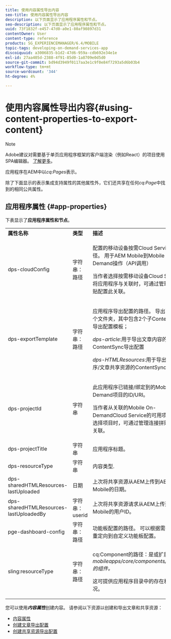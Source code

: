 ```yaml
---
title: 使用内容属性导出内容
seo-title: 使用内容属性导出内容
description: 以下页面显示了应用程序属性和节点。
seo-description: 以下页面显示了应用程序属性和节点。
uuid: 73f1832f-e457-47d0-a0e1-80af90897d31
contentOwner: User
content-type: reference
products: SG_EXPERIENCEMANAGER/6.4/MOBILE
topic-tags: developing-on-demand-services-app
discoiquuid: a3006835-b1d2-47d6-959a-cdb692e34e1e
exl-id: 27aa405d-2388-4f91-85d0-1a8709e0d5d0
source-git-commit: bd94d3949f0117aa3e1c9f0e84f7293a5d6b03b4
workflow-type: tm+mt
source-wordcount: '344'
ht-degree: 4%

---
```


# 使用内容属性导出内容{#using-content-properties-to-export-content}

>[!NOTE]
>
>Adobe建议对需要基于单页应用程序框架的客户端渲染（例如React）的项目使用SPA编辑器。 [了解更多](/help/sites-developing/spa-overview.md)。

应用程序在AEM中以&#x200B;*cq:Pages*&#x200B;表示。

除了下面显示的表示集成支持属性的其他属性外，它们还共享在任何&#x200B;*cq:Page*&#x200B;中找到的相同公共属性。

## 应用程序属性 {#app-properties}

下表显示了&#x200B;**应用程序属性和节点**。

<table>
 <tbody>
  <tr>
   <td><strong>属性名称</strong></td>
   <td><strong>类型</strong></td>
   <td><strong>描述</strong></td>
  </tr>
  <tr>
   <td>dps-cloudConfig</td>
   <td>字符串：路径</td>
   <td><p>配置的移动设备按需Cloud Service的路径。 用于AEM Mobile到Mobile On-Demand操作（API调用）</p> <p>当作者选择按需移动设备Cloud Service将应用程序与关联时，可通过管理连接拼贴配置此关联。</p> </td>
  </tr>
  <tr>
   <td>dps-exportTemplate</td>
   <td>字符串：路径</td>
   <td><p>应用程序导出配置的路径。 导出配置是一个文件夹，其中包含2个子ContentSync导出配置模板；</p> <p><i>dps-article</i>:用于导出文章内容的ContentSync导出配置</p> <p><i>dps-HTMLResources</i>:用于导出应用程序/文章共享资源的ContentSync导出配置</p> </td>
  </tr>
  <tr>
   <td>dps-projectId</td>
   <td>字符串</td>
   <td><p>此应用程序已链接/绑定到的Mobile On-Demand项目的ID/URI。</p> <p>当作者从关联的Mobile On-DemandCloud Service的可用项目列表中选择项目时，可通过管理连接拼贴配置此关联。</p> </td>
  </tr>
  <tr>
   <td>dps-projectTitle</td>
   <td>字符串</td>
   <td>应用程序标题。</td>
  </tr>
  <tr>
   <td>dps-resourceType</td>
   <td>字符串</td>
   <td>内容类型.</td>
  </tr>
  <tr>
   <td>dps-sharedHTMLResources-lastUploaded</td>
   <td>日期</td>
   <td>上次将共享资源从AEM上传到AEM Mobile的日期。</td>
  </tr>
  <tr>
   <td>dps-sharedHTMLResources-lastUploadedBy</td>
   <td>字符串：userid</td>
   <td>上次将共享资源请求从AEM上传到AEM Mobile的用户ID。</td>
  </tr>
  <tr>
   <td>pge-dashboard-config</td>
   <td>字符串：路径</td>
   <td>功能板配置的路径。 可以根据需要将路径重定向到自定义功能板配置。</td>
  </tr>
  <tr>
   <td>sling:resourceType</td>
   <td>字符串：路径</td>
   <td><p>cq:Component的路径：是或扩展<i>mobileapps/core/components/instance的组件。</i></p> <p>这可提供应用程序目录中的存在和渲染情况。</p> </td>
  </tr>
 </tbody>
</table>

您可以使用&#x200B;***内容属性***&#x200B;创建内容。 请参阅以下资源以创建和导出文章和共享资源：

* [内容属性](/help/mobile/content-properties.md)
* [创建文章导出配置](/help/mobile/creating-article-export-configuration.md)
* [创建共享资源导出配置](/help/mobile/creating-shared-resources-export-configuration.md)

